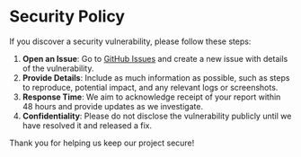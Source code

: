 # Security Policy

If you discover a security vulnerability, please follow these steps:

1. **Open an Issue**: Go to [GitHub Issues](https://github.com/karlosarr/karlosarr.github.io/issues) and create a new issue with details of the vulnerability.
2. **Provide Details**: Include as much information as possible, such as steps to reproduce, potential impact, and any relevant logs or screenshots.
3. **Response Time**: We aim to acknowledge receipt of your report within 48 hours and provide updates as we investigate.
4. **Confidentiality**: Please do not disclose the vulnerability publicly until we have resolved it and released a fix.

Thank you for helping us keep our project secure!